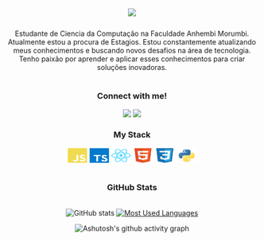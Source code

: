 
<h1 align="center">
    <img src="https://readme-typing-svg.herokuapp.com/?font=Righteous&size=50&center=true&vCenter=true&width=1000&height=70&duration=4000&lines=Hello!+my+name+is+Kaio+Augusto;I'm+20+years+old;I'm+a+Software+Developer;I'm+from+Brazi" />
</h1>

<p align="center">Estudante de Ciencia da Computação na Faculdade Anhembi Morumbi. Atualmente estou a procura de Estagios.
Estou constantemente atualizando meus conhecimentos e buscando novos desafios na área de tecnologia. Tenho paixão por aprender e aplicar esses conhecimentos para criar soluções inovadoras.
  
#


<h3 align="center">Connect with me!</h3>
<div align="center">
  <a href = "mailto:kaioaugustobr@gmail.com"><img src="https://img.shields.io/badge/-Gmail-%23333?style=for-the-badge&logo=gmail&logoColor=white" target="_blank"></a>
  <a href="https://www.linkedin.com/in/kaio-augusto-ss/" target="_blank"><img src="https://img.shields.io/badge/-LinkedIn-%230077B5?style=for-the-badge&logo=linkedin&logoColor=white" target="_blank"></a> 
</div>

<h3 align="center">My Stack </h3>

<div align="center">
  <img align="center" alt="Kaio-Js" height="30" width="40" src="https://raw.githubusercontent.com/devicons/devicon/master/icons/javascript/javascript-plain.svg">
  <img align="center" alt="Kaio-Ts" height="30" width="40" src="https://raw.githubusercontent.com/devicons/devicon/master/icons/typescript/typescript-plain.svg">
  <img align="center" alt="Kaio-React" height="30" width="40" src="https://raw.githubusercontent.com/devicons/devicon/master/icons/react/react-original.svg">
  <img align="center" alt="kaio-HTML" height="30" width="40" src="https://raw.githubusercontent.com/devicons/devicon/master/icons/html5/html5-original.svg">
  <img align="center" alt="kaio-CSS" height="30" width="40" src="https://raw.githubusercontent.com/devicons/devicon/master/icons/css3/css3-original.svg">
  <img align="center" alt="Kaio-Python" height="30" width="40" src="https://raw.githubusercontent.com/devicons/devicon/master/icons/python/python-original.svg">
</div>

#


<div style="text-align: center;" align="center">
  <h3>GitHub Stats </h3>
  <br>
  <img src="https://github-readme-stats-git-masterrstaa-rickstaa.vercel.app/api?username=KaioAugustoSS&hide_title=true&show_icons=true&include_all_commits=false&count_private=true&line_height=25&hide=issues&bg_color=1a1b27&title_color=70a5fd&text_color=38bdae&border_radius=3&border_color=70a5fd&icon_color=bf91f3&theme=jolly" alt="GitHub stats">

  <a href="https://github.com/Kaio/github-readme-stats">
    <img src="https://github-readme-stats-git-masterrstaa-rickstaa.vercel.app/api/top-langs/?username=KaioAugustoSS&line_height=10&card_width=290&layout=compact&hide_title=false&count_private=true&langs_count=4&show_icons=true&title_color=70a5fd&&hide=html,css&bg_color=1a1b27&text_color=38bdae&border_radius=3&border_color=70a5fd&count_private=true" alt="Most Used Languages">
  </a>
</div>
<div align="center" >
    
![Ashutosh's github activity graph](https://github.com/user-attachments/assets/61739363-14a8-461f-a51a-7753bb9c5a35)
  <a href="https://github.com/Kaio/github-readme-stats">
